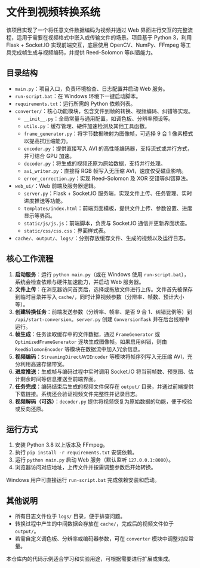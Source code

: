 # 文件到视频转换系统

该项目实现了一个将任意文件数据编码为视频并通过 Web 界面进行交互的完整流程，适用于需要在视频格式中嵌入或传输文件的场景。项目基于 Python 3，利用 Flask + Socket.IO 实现前端交互，底层使用 OpenCV、NumPy、FFmpeg 等工具完成帧生成与视频编码，并提供 Reed–Solomon 等纠错能力。

## 目录结构

- `main.py`：项目入口，负责环境检查、日志配置并启动 Web 服务。
- `run-script.bat`：在 Windows 环境下一键启动脚本。
- `requirements.txt`：运行所需的 Python 依赖列表。
- `converter/`：核心功能模块，包含文件到帧的转换、视频编码、纠错等实现。
  - `__init__.py`：全局常量与通用配置，如调色板、分辨率预设等。
  - `utils.py`：缓存管理、硬件加速检测及其他工具函数。
  - `frame_generator.py`：将字节数据映射为图像帧，可选择 9 合 1 像素模式以提高抗压缩能力。
  - `encoder.py`：提供直接写入 AVI 的高性能编码器，支持流式或并行方式，并可结合 GPU 加速。
  - `decoder.py`：将生成的视频还原为原始数据，支持并行处理。
  - `avi_writer.py`：直接将 RGB 帧写入无压缩 AVI，速度仅受磁盘影响。
  - `error_correction.py`：实现 Reed–Solomon 及 XOR 交错等纠错算法。
- `web_ui/`：Web 前端及服务器逻辑。
  - `server.py`：Flask + Socket.IO 服务端，实现文件上传、任务管理、实时进度推送等功能。
  - `templates/index.html`：前端页面模板，提供文件上传、参数设置、进度显示等界面。
  - `static/js/js.js`：前端脚本，负责与 Socket.IO 通信并更新界面状态。
  - `static/css/css.css`：界面样式表。
- `cache/`、`output/`、`logs/`：分别存放缓存文件、生成的视频以及运行日志。

## 核心工作流程

1. **启动服务**：运行 `python main.py`（或在 Windows 使用 `run-script.bat`），系统会检查依赖与硬件加速能力，并启动 Web 服务器。
2. **文件上传**：在浏览器访问首页后，选择或拖放文件进行上传。文件首先被保存到临时目录并写入 `cache/`，同时计算视频参数（分辨率、帧数、预计大小等）。
3. **创建转换任务**：前端发送参数（分辨率、帧率、是否 9 合 1、纠错比例等）到 `/api/start-conversion`。`server.py` 创建 `ConversionTask` 并在后台线程中运行。
4. **帧生成**：任务读取缓存中的文件数据，通过 `FrameGenerator` 或 `OptimizedFrameGenerator` 逐块生成图像帧。如果启用纠错，则由 `ReedSolomonEncoder` 等模块在数据流中加入冗余信息。
5. **视频编码**：`StreamingDirectAVIEncoder` 等模块将帧序列写入无压缩 AVI，充分利用高速存储带宽。
6. **进度推送**：生成帧与编码过程中实时调用 Socket.IO 将当前帧数、预览图、估计剩余时间等信息推送至前端界面。
7. **任务完成**：编码结束后生成的视频文件保存在 `output/` 目录，并通过前端提供下载链接。系统还会验证视频文件完整性并记录日志。
8. **视频解码（可选）**：`decoder.py` 提供将视频恢复为原始数据的功能，便于校验或反向还原。

## 运行方式

1. 安装 Python 3.8 以上版本及 FFmpeg。
2. 执行 `pip install -r requirements.txt` 安装依赖。
3. 运行 `python main.py` 启动 Web 服务（默认监听 `127.0.0.1:8080`）。
4. 浏览器访问对应地址，上传文件并按需调整参数后开始转换。

Windows 用户可直接运行 `run-script.bat` 完成依赖安装和启动。

## 其他说明

- 所有日志文件位于 `logs/` 目录，便于排查问题。
- 转换过程中产生的中间数据会存放在 `cache/`，完成后的视频文件位于 `output/`。
- 若需自定义调色板、分辨率或编码器参数，可在 `converter` 模块中调整对应常量。

本仓库内的代码示例适合学习和实验用途，可根据需要进行扩展或集成。

